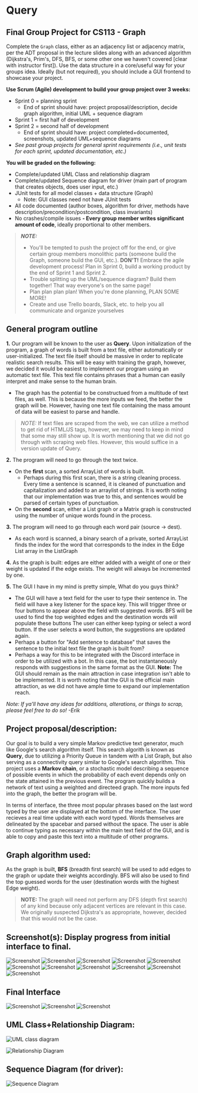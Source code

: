 # Query
## Final Group Project for CS113 - Graph

Complete the `Graph` class, either as an adjacency list or adjacency matrix, per the ADT proposal in the lecture slides along with an advanced algorithm (Dijkstra's, Prim's, DFS, BFS, or some other one we haven't covered [clear with instructor first]).  Use the data structure in a core/useful way for your groups idea. Ideally (but not required), you should include a GUI frontend to showcase your project.

**Use Scrum (Agile) development to build your group project over 3 weeks:**
- Sprint 0 = planning sprint
	- End of sprint should have: project proposal/description, decide graph algorithm, initial UML + sequence diagram
- Sprint 1 = first half of development
- Sprint 2 = second half of development
	- End of sprint should have: project completed+documented, screenshots, updated UML+sequence diagrams
- *See past group projects for general sprint requirements (i.e., unit tests for each sprint, updated documentation, etc.)*

**You will be graded on the following:**
- Complete/updated UML Class and relationship diagram
- Complete/updated Sequence diagram for driver (main part of program that creates objects, does user input, etc.)
- JUnit tests for all model classes + data structure (Graph)
	- Note: GUI classes need not have JUnit tests
- All code documented (author boxes, algorithm for driver, methods have description/precondition/postcondition, class invariants)
- No crashes/compile issues
**- Every group member writes significant amount of code**, ideally proportional to other members.


> ***NOTE:***
> - You'll be tempted to push the project off for the end, or give certain group members monolithic parts (someone build the Graph, someone build the GUI, etc.).  **DON'T!**  Embrace the agile development process! Plan in Sprint 0, build a working product by the end of Sprint 1 and Sprint 2.
> - Trouble splitting up the UML/sequence diagram? Build them together! That way everyone's on the same page! 
> - Plan plan plan plan! When you're done planning, PLAN SOME MORE!
> - Create and use Trello boards, Slack, etc. to help you all communicate and organize yourselves
## General program outline

**1.** Our program will be known to the user as **Query**. Upon initialization of the program, a graph of words is built from a text file, either automatically or user-initialized. The text file itself should be massive in order to replicate realistic search results. This will be easy with training the graph, however, we decided it would be easiest to implement our program using an automatic text file. This text file contains phrases that a human can easily interpret and make sense to the human brain.
- The graph has the potential to be constructued from a multitude of text files, as well. This is because the more inputs we feed, the better the graph will be. However, having one text file containing the mass amount of data will be easiest to parse and handle.
> *NOTE:* 
> If text files are scraped from the web, we can utilize a method to get rid of HTML/JS tags, however, we may need to keep 	         in mind that some may still show up. It is worth mentioning that we did not go through with scraping web files. However, this would suffice in a version update of Query.
	
**2.** The program will need to go through the text twice.
- On the **first** scan, a sorted ArrayList of words is built.
	- Perhaps during this first scan, there is a string cleaning process. Every time a sentence is scanned, it is cleaned of punctuation and capitalization and added to an arraylist of strings. It is worth noting that our implementation was true to this, and sentences would be parsed of certain types of punctuation.
- On the **second** scan, either a List graph or a Matrix graph is constructed using the number of unique words found in the   		  process.
	
**3.** The program will need to go through each word pair (source -> dest).
- As each word is scanned, a binary search of a private, sorted ArrayList finds the index for the word that corresponds to the index in the Edge List array in the ListGraph
	
**4.** As the graph is built: edges are either added with a weight of one or their weight is updated if the edge exists. The weight will always be incremented by one.

**5.** The GUI I have in my mind is pretty simple, What do you guys think?  
- The GUI will have a text field for the user to type their sentence in. The field will have a key listener for the space key. This will trigger three or four buttons to appear above the field with suggested words. BFS will be used to find the top weighted edges and the destination words will populate these buttons The user can either keep typing or select a word button. If the user selects a word button, the suggestions are updated again.
-  Perhaps a button for "Add sentence to database" that saves the sentence to the initial text file the graph is built from?
-  Perhaps a way for this to be integrated with the Discord interface in order to be utilized with a bot. In this case, the bot instantaneously responds with suggestions in the same format as the GUI. **Note:** The GUI should remain as the main attraction in case integration isn't able to be implemented. It is worth noting that the GUI is the official main attraction, as we did not have ample time to expand our implementation reach.
	
*Note: If ya'll have any ideas for additions, alterations, or things to scrap, please feel free to do so! -Erik*

## Project proposal/description:
Our goal is to build a very simple Markov predictive text generator, much like Google's search algorithm itself. This search algorith is known as **Query**, due to utilizing a Priority Queue in tandem with a List Graph, but also serving as a connectivity query similar to Google's search algorithm. This project uses a **Markov chain**, or a stochastic model describing a sequence of possible events in which the probability of each event depends only on the state attained in the previous event. The program quickly builds a network of text using a weighted and directeed graph. The more inputs fed into the graph, the better the program will be.

In terms of interface, the three most popular phrases based on the last word typed by the user are displayed at the bottom of the interface. The user recieves a real time update with each word typed. Words themselves are delineated by the spacebar and parsed without the space. The user is able to continue typing as necessary within the main text field of the GUI, and is able to copy and paste this text into a multitude of other programs.

## Graph algorithm used:
As the graph is built, **BFS** (breadth first search) will be used to add edges to the graph or update their weights accordingly. BFS will also be used to find the top guessed words for the user (destination words with the highest Edge weight). 
> **NOTE:** The graph will need not perform any DFS (depth first search) of any kind because only adjacent vertices are relevant in this case. We originally suspected Dijkstra's as appropriate, however, decided that this would not be the case.

## Screenshot(s): Display progress from initial interface to final.
![Screenshot](resources/first.JPG)
![Screenshot](resources/first1.JPG)
![Screenshot](resources/second.JPG)
![Screenshot](resources/second1.JPG)
![Screenshot](resources/second2.JPG)
![Screenshot](resources/usage1.png)
![Screenshot](resources/usage2.png)
![Screenshot](resources/final.JPG)
![Screenshot](resources/final1.JPG)
![Screenshot](resources/query.JPG)
![Screenshot](resources/query1.JPG)

## Final Interface
![Screenshot](resources/queryFinal.JPG)
![Screenshot](resources/queryFinal2.JPG)
![Screenshot](resources/queryFinal1.JPG)

## UML Class+Relationship Diagram:
![UML class diagram](resources/UML.png)


![Relationship Diagram](resources/ClassDiagram.png)

## Sequence Diagram (for driver):
![Sequence Diagram](resources/sequenceDiagram.png)
